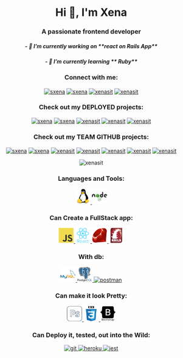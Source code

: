 <h1 align="center">Hi 👋, I'm Xena</h1>
<h3 align="center">A passionate frontend developer</h3>

<h5 align="center">- 🔭 I’m currently working on **react on Rails App**</h5>

<h5 align="center">- 🌱 I’m currently learning ** Ruby**</h5>

<h3 align="center">Connect with me:</h3>

<p align="center">
  <a href="https://port-nine-woad.vercel.app/" target="blank">
    <img align="center" src="https://port-nine-woad.vercel.app/static/media/favicon-removebg1.50263ea4bfc31a6a7514.png" alt="sxena" height="30" width="40" /></a>
  <a href="https://linkedin.com/in/sxena" target="blank">
    <img align="center" src="https://raw.githubusercontent.com/rahuldkjain/github-profile-readme-generator/master/src/images/icons/Social/linked-in-alt.svg" alt="sxena" height="30" width="40" /></a>
  <a href="https://www.codewars.com/users/XeNa888" target="blank">
    <img align="center" src="https://docs.codewars.com/logo.svg" alt="xenasit" height="30" width="40" /></a>
  <a href="https://dev.to/xenasit" target="blank">
    <img align="center" src="https://raw.githubusercontent.com/rahuldkjain/github-profile-readme-generator/master/src/images/icons/Social/devto.svg" alt="xenasit" height="30" width="40" /></a>
<!--   <a href="https://codepen.io/XenaSit" target="blank">
    <img align="center" src="https://raw.githubusercontent.com/rahuldkjain/github-profile-readme-generator/master/src/images/icons/Social/codesandbox.svg" alt="xenasit" height="30" width="40" /></a> -->
</p>

<h3 align="center">Check out my DEPLOYED projects:</h3>

<p align="center">
  <a href="https://tic-tac-toe-five-virid.vercel.app/" target="blank">
    <img align="center" src="public/tic-tac-toe.png" alt="sxena" height="30"  /></a>
  <a href="https://jelly-hunt.vercel.app/" target="blank">
    <img align="center" src="https://www.startpage.com/av/proxy-image?piurl=https%3A%2F%2Ftse1.mm.bing.net%2Fth%3Fid%3DOIP.Y_yuiXPYtD8iPt-gd1Sa3AHaGX%26pid%3DApi&sp=1704134412T8df6d760317311c489f0ecbe857eb65eca7ffd1dc0d2fde8c7c6fbc780146303" alt="sxena" height="30" /></a>
  <a href="https://color-box.vercel.app/" target="blank">
    <img align="center" src="https://www.startpage.com/av/proxy-image?piurl=https%3A%2F%2Ftse3.mm.bing.net%2Fth%3Fid%3DOIP.bIz84FM62d9HtF_R7ASmSAHaHa%26pid%3DApi&sp=1704134448Td6d94da641a4e29e3ed376fd18ab5a7f12b57bb194458389a7b45011026cdaf3" alt="xenasit" height="30" /></a>
  <a href=" https://bookclub-frontend.onrender.com/" target="blank">
      <img align="center" src="https://encrypted-tbn0.gstatic.com/images?q=tbn:ANd9GcR8GsMXC3h1_0PTqCBxAf1wmmb1kWR4pnjneA&usqp=CAU" alt="xenasit" height="30" /></a>
  <a href="https://pig-latin-psi.vercel.app/" target="blank">
      <img align="center" src="https://cdn12.picryl.com/photo/2016/12/31/pig-animal-pork-animals-201aac-1024.png" alt="xenasit" height="30" /></a>
 
</p>

<h3 align="center">Check out my TEAM GITHUB projects:</h3>

<p align="center">
  <a href="https://github.com/LearnProjects89/tic-tac-toe" target="blank">
    <img align="center" src="https://www.startpage.com/av/proxy-image?piurl=https%3A%2F%2Fwww.clipartkey.com%2Fmpngs%2Fm%2F110-1100210_tic-tac-toe-png.png&sp=1704134348Tdeeed60003af2985b40fcfb36714cd56997878062353b793e6277b1ad392fcba" alt="sxena" height="30"  /></a>
  <a href="https://github.com/LearnProjects89/jelly-hunt" target="blank">
    <img align="center" src="https://www.startpage.com/av/proxy-image?piurl=https%3A%2F%2Ftse1.mm.bing.net%2Fth%3Fid%3DOIP.Y_yuiXPYtD8iPt-gd1Sa3AHaGX%26pid%3DApi&sp=1704134412T8df6d760317311c489f0ecbe857eb65eca7ffd1dc0d2fde8c7c6fbc780146303" alt="sxena" height="30" /></a>
  
  <a href="https://github.com/LearnProjects89/color-box" target="blank">
    <img align="center" src="https://www.startpage.com/av/proxy-image?piurl=https%3A%2F%2Ftse3.mm.bing.net%2Fth%3Fid%3DOIP.bIz84FM62d9HtF_R7ASmSAHaHa%26pid%3DApi&sp=1704134448Td6d94da641a4e29e3ed376fd18ab5a7f12b57bb194458389a7b45011026cdaf3" alt="xenasit" height="30" /></a>
  
  <a href="https://github.com/LearnProjects89/mix-and-match" target="blank">
    <img align="center" src="https://encrypted-tbn0.gstatic.com/images?q=tbn:ANd9GcQMlvD1UkS7AbW_VxysBUQgB92HuAvU19kj5w&usqp=CAU" alt="xenasit" height="30"  /></a>
  <a href="https://github.com/LearnProjects89/Book-Club/tree/main" target="blank">
      <img align="center" src="https://encrypted-tbn0.gstatic.com/images?q=tbn:ANd9GcR8GsMXC3h1_0PTqCBxAf1wmmb1kWR4pnjneA&usqp=CAU" alt="xenasit" height="30" /></a>
  <a href="https://github.com/LearnProjects89/apartment-app" target="blank">
      <img align="center" src="https://vectorportal.com/storage/x-object10_2628.jpg" alt="xenasit" height="30" /></a>
  <a href="https://github.com/LearnProjects89/pig-latin" target="blank">
      <img align="center" src="https://cdn12.picryl.com/photo/2016/12/31/pig-animal-pork-animals-201aac-1024.png" alt="xenasit" height="30" /></a>
  
</p>

<p align="center"><img src="https://github-readme-streak-stats.herokuapp.com/?user=xenasit&" alt="xenasit" /></p>

<h3 align="center">Languages and Tools:</h3>
<p align="center"> 
  <a href="https://www.linux.org/" target="_blank" rel="noreferrer"><img src="https://raw.githubusercontent.com/devicons/devicon/master/icons/linux/linux-original.svg" alt="linux" width="40" height="40"/> </a> 
  <a href="https://nodejs.org" target="_blank" rel="noreferrer"> <img src="https://raw.githubusercontent.com/devicons/devicon/master/icons/nodejs/nodejs-original-wordmark.svg" alt="nodejs" width="40" height="40"/> </a> 
</p>
<h3 align="center">Can Create a FullStack app:</h3>
<p align="center"> 
  <a href="https://developer.mozilla.org/en-US/docs/Web/JavaScript" target="_blank" rel="noreferrer"> <img src="https://raw.githubusercontent.com/devicons/devicon/master/icons/javascript/javascript-original.svg" alt="javascript" width="40" height="40"/> </a> 
  <a href="https://reactjs.org/" target="_blank" rel="noreferrer"> <img src="https://raw.githubusercontent.com/devicons/devicon/master/icons/react/react-original-wordmark.svg" alt="react" width="40" height="40"/> </a> 
  <a href="https://www.ruby-lang.org/en/" target="_blank" rel="noreferrer"><img src="https://raw.githubusercontent.com/devicons/devicon/master/icons/ruby/ruby-original.svg" alt="ruby" width="40" height="40"/> </a> 
  <a href="https://rubyonrails.org" target="_blank" rel="noreferrer"> <img src="https://raw.githubusercontent.com/devicons/devicon/master/icons/rails/rails-original-wordmark.svg" alt="rails" width="40" height="40"/> </a> 
</p>
<h3 align="center">With db:</h3>
<p align="center">
  <a href="https://www.mysql.com/" target="_blank" rel="noreferrer"><img src="https://raw.githubusercontent.com/devicons/devicon/master/icons/mysql/mysql-original-wordmark.svg" alt="mysql" width="40" height="40"/> </a> 
  <a href="https://www.postgresql.org" target="_blank" rel="noreferrer"> <img src="https://raw.githubusercontent.com/devicons/devicon/master/icons/postgresql/postgresql-original-wordmark.svg" alt="postgresql" width="40" height="40"/> </a> 
  <a href="https://postman.com" target="_blank" rel="noreferrer"><img src="https://www.vectorlogo.zone/logos/getpostman/getpostman-icon.svg" alt="postman" width="40" height="40"/> </a> 
</p>
<h3 align="center">Can make it look Pretty:</h3>
<p align="center">
  <a href="https://www.photoshop.com/en" target="_blank" rel="noreferrer"><img src="https://raw.githubusercontent.com/devicons/devicon/master/icons/photoshop/photoshop-line.svg" alt="photoshop" width="40" height="40"/> </a> 
  <a href="https://www.w3schools.com/css/" target="_blank" rel="noreferrer"> <img src="https://raw.githubusercontent.com/devicons/devicon/master/icons/css3/css3-original-wordmark.svg" alt="css3" width="40" height="40"/> </a> 
  <a href="https://getbootstrap.com" target="_blank" rel="noreferrer"><img src="https://raw.githubusercontent.com/devicons/devicon/master/icons/bootstrap/bootstrap-plain-wordmark.svg" alt="bootstrap" width="40" height="40"/> </a> 
</p>
<h3 align="center">Can Deploy it, tested, out into the Wild:</h3>
<p align="center">
  <a href="https://git-scm.com/" target="_blank" rel="noreferrer"> <img src="https://www.vectorlogo.zone/logos/git-scm/git-scm-icon.svg" alt="git" width="40" height="40"/> </a> 
  <a href="https://heroku.com" target="_blank" rel="noreferrer"> <img src="https://www.vectorlogo.zone/logos/heroku/heroku-icon.svg" alt="heroku" width="40" height="40"/> </a> 
  <a href="https://jestjs.io" target="_blank" rel="noreferrer"><img src="https://www.vectorlogo.zone/logos/jestjsio/jestjsio-icon.svg" alt="jest" width="40" height="40"/> </a> 
</p>
